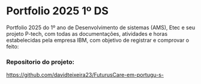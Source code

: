 # Portfolio 2025 1º DS
Portfolio 2025 do 1º ano de Desenvolvimento de sistemas (AMS), Etec e seu projeto P-tech, com todas as documentações, atividades e horas estabelecidas pela empresa IBM, com objetivo de registrar e comprovar o feito: <h3>Repositorio do projeto:</h3> https://github.com/davidteixeira23/FuturusCare-em-portugu-s-
